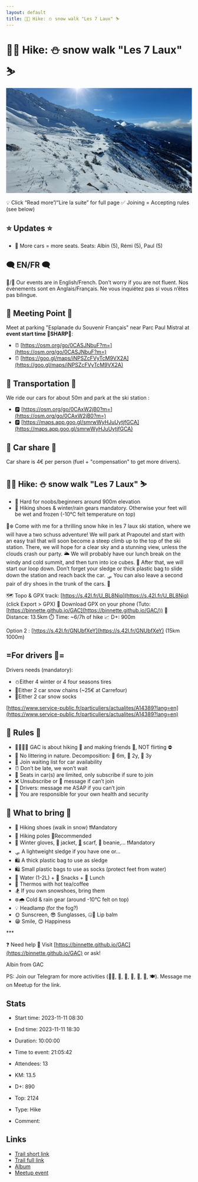 ```yaml
---
layout: default
title: 🥾🔴 Hike: ⛄ snow walk "Les 7 Laux" ⛷️
---
```


# 🥾🔴 Hike: ⛄ snow walk "Les 7 Laux" ⛷️

![2023-11-11](/Stats/img/orig/2023-11-11.jpg)

💡 Click “Read more”/“Lire la suite” for full page ✅ Joining = Accepting rules (see below)

## ⭐ Updates ⭐

* 📅 More cars = more seats. Seats: Albin (5), Rémi (5), Paul (5)

## 🗨️ EN/FR 🗨️
🦅/🐓 Our events are in English/French. Don’t worry if you are not fluent. Nos évènements sont en Anglais/Français. Ne vous inquiétez pas si vous n’êtes pas bilingue.

## 📍 Meeting Point 📍
Meet at parking "Esplanade du Souvenir Français" near Parc Paul Mistral at **event start time 🔺SHARP🔺**:

* ⏰ [https://osm.org/go/0CASJNbuF?m=](https://osm.org/go/0CASJNbuF?m=)
* ⏰ [https://goo.gl/maps/iNPSZcFVyTcM9VX2A](https://goo.gl/maps/iNPSZcFVyTcM9VX2A)

## 🚗 Transportation 🚗
We ride our cars for about 50m and park at the ski station :

* 🅿️ [https://osm.org/go/0CAxW2jB0?m=](https://osm.org/go/0CAxW2jB0?m=)
* 🅿️ [https://maps.app.goo.gl/smrwWyHJuUytjfGCA](https://maps.app.goo.gl/smrwWyHJuUytjfGCA)

## 🚗 Car share 🚗
Car share is 4€ per person (fuel + "compensation" to get more drivers).

## 🥾🔴 Hike: ⛄ snow walk "Les 7 Laux" ⛷️

* 🔴 Hard for noobs/beginners around 900m elevation
* 🔺 Hiking shoes & winter/rain gears mandatory. Otherwise your feet will be wet and frozen (-10°C felt temperature on top)

🎿❄️ Come with me for a thrilling snow hike in les 7 laux ski station, where we will have a two schuss adventure! We will park at Prapoutel and start with an easy trail that will soon become a steep climb up to the top of the ski station. There, we will hope for a clear sky and a stunning view, unless the clouds crash our party. 🌥️ We will probably have our lunch break on the windy and cold summit, and then turn into ice cubes. 🥶 After that, we will start our loop down. Don’t forget your sledge or thick plastic bag to slide down the station and reach back the car. 🛷 You can also leave a second pair of dry shoes in the trunk of the cars. 👟

🗺️ Topo & GPX track: [https://s.42l.fr/U_BL8Njq](https://s.42l.fr/U_BL8Njq) (click Export > GPX)
📲 Download GPX on your phone (Tuto: [https://binnette.github.io/GAC](https://binnette.github.io/GAC/))
📏 Distance: 13.5km
⏱️ Time: \~6/7h of hike
📈 D+: 900m

Option 2 : [https://s.42l.fr/GNUbfXeY](https://s.42l.fr/GNUbfXeY) (15km 1000m)

## =For drivers 🚗=
Drivers needs (mandatory):

* ⛄Either 4 winter or 4 four seasons tires
* 🔗Either 2 car snow chains (\~25€ at Carrefour)
* 🧦Either 2 car snow socks

[https://www.service-public.fr/particuliers/actualites/A14389?lang=en](https://www.service-public.fr/particuliers/actualites/A14389?lang=en)

## 📜 Rules 📜

* 🚶‍♀️🚶‍♂️ GAC is about hiking 🥾 and making friends 🤗, NOT flirting ⛔
* 🚮 No littering in nature. Decomposition: 🍊 6m, 🍌 2y, 🥚 3y
* 🚗 Join waiting list for car availability
* ⏰ Don’t be late, we won’t wait
* 💺 Seats in car(s) are limited, only subscribe if sure to join
* ❌ Unsubscribe or 💬 message if can’t join
* 🚗 Drivers: message me ASAP if you can’t join
* 💟 You are responsible for your own health and security

## 🎒 What to bring 🎒

* 🥾 Hiking shoes (walk in snow) ❗Mandatory
* 🥢 Hiking poles 💯Recommended
* 🧤 Winter gloves, 🧥 jacket, [🧣](https://wprock.fr/t/emoji/cold-face/) scarf, 🧢 beanie,... ❗Mandatory
* 🛷 A lightweight sledge if you have one or...
* 🛍 A thick plastic bag to use as sledge
* 🛍 Small plastic bags to use as socks (protect feet from water)
* 🧃 Water (1-2L) + 🍫 Snacks + 🥗 Lunch
* 🍵 Thermos with hot tea/coffee
* 🏂 If you own snowshoes, bring them
* ❄️🌧️ Cold & rain gear (around -10°C felt on top)
* 💡 Headlamp (for the fog?)
* 🌞 Sunscreen, 😎 Sunglasses, 🤐🧊 Lip balm
* 😁 Smile, 😊 Happiness

\*\*\*

❓ Need help 🤔 Visit [https://binnette.github.io/GAC](https://binnette.github.io/GAC) or ask!

Albin from GAC

PS: Join our Telegram for more activities (🧗‍♀️, 🏓, 🎳, 🎲, 🎥, 🎵, 🍽️). Message me on Meetup for the link.

## Stats

- Start time: 2023-11-11 08:30
- End time: 2023-11-11 18:30
- Duration: 10:00:00
- Time to event: 21:05:42
- Attendees: 13

- KM: 13.5
- D+: 890
- Top: 2124
- Type: Hike
- Comment: 

## Links

- [Trail short link](https://s.42l.fr/U_BL8Njq)
- [Trail full link]()
- [Album](https://binnette.github.io/GacImg2023/2023-11-11-🥾🔴-Hike-⛄-snow-walk-Les-7-Laux-⛷️.html)
- [Meetup event](https://www.meetup.com/grenoble-adventure-club-english-french/events/297276396/)
